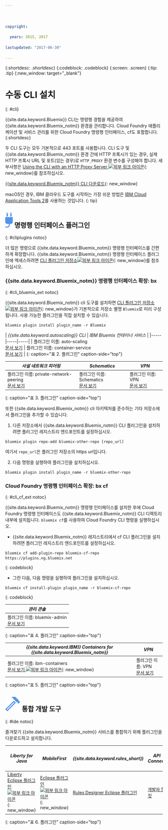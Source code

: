 ```yaml
---



copyright:

  years: 2015, 2017

lastupdated: "2017-06-30"

---
```


{:shortdesc: .shortdesc}
{:codeblock: .codeblock}
{:screen: .screen}
{:tip: .tip}
{:new_window: target="_blank"}

# 수동 CLI 설치
{: #cli}

{{site.data.keyword.Bluemix}} CLI는 명령행 경험을 제공하여 {{site.data.keyword.Bluemix_notm}} 환경을 관리합니다. Cloud Foundry 애플리케이션 및 서비스 관리를 위한 Cloud Foundry 명령행 인터페이스, cf도 포함합니다.
{:shortdesc}

두 CLI 도구는 모두 기본적으로 443 포트를 사용합니다. CLI 도구 및 {{site.data.keyword.Bluemix_notm}} 환경 간에 HTTP 프록시가 있는 경우, 실제 HTTP 프록시 URL 및 포트(있는 경우)로 `HTTP_PROXY` 환경 변수를 구성해야 합니다. 세부사항은 [Using the CLI with an HTTP Proxy Server ![외부 링크 아이콘](../icons/launch-glyph.svg)](http://docs.cloudfoundry.org/cf-cli/http-proxy.html){: new_window}를 참조하십시오. 

[{{site.data.keyword.Bluemix_notm}} CLI 다운로드](/docs/cli/reference/bluemix_cli/all_versions.html){: new_window} 

macOS인 경우, IBM 클라우드 도구를 시작하는 가장 쉬운 방법은 [IBM Cloud Application Tools 2](/docs/cli/icat.html)를 사용하는 것입니다.
{: tip}

## ![](./images/CLI_Plugin.svg) 명령행 인터페이스 플러그인
{: #cliplugins notoc}

더 많은 명령으로 {{site.data.keyword.Bluemix_notm}} 명령행 인터페이스를 간편하게 확장합니다. {{site.data.keyword.Bluemix_notm}} 명령행 인터페이스 플러그인에 액세스하려면 [CLI 플러그인 저장소![외부 링크 아이콘](../icons/launch-glyph.svg)](https://plugins.ng.bluemix.net/){: new_window}를 참조하십시오. 

### {{site.data.keyword.Bluemix_notm}} 명령행 인터페이스 확장: bx
{: #cli_bluemix_ext notoc}


{{site.data.keyword.Bluemix_notm}} cli 도구를 설치하면 [CLI 플러그인 저장소 ![외부 링크 아이콘](../icons/launch-glyph.svg)](https://plugins.ng.bluemix.net/){: new_window}가 기본적으로 저장소 별명 `Bluemix`로 미리 구성됩니다. 사용 가능한 플러그인을 직접 설치할 수 있습니다.

```
bluemix plugin install plugin_name -r Bluemix
```

| *{{site.data.keyword.autoscaling}} CLI* |  *IBM Bluemix 컨테이너 서비스*  |
|-----|-----|-----|
| 플러그인 이름: auto-scaling <br> [문서 보기](/docs/cli/plugins/auto-scaling/index.html) |  플러그인 이름: container-service  <br> [문서 보기](/docs/containers/cs_cli_devtools.html) |
{: caption="표 2. 플러그인" caption-side="top"}

|  *사설 네트워크 피어링* | *Schematics* | *VPN*  |
|-----|-----|-----|
| 플러그인 이름: private-network-peering  <br> [문서 보기](/docs/cli/plugins/pnp/index.html) | 플러그인 이름: Schematics  <br> [문서 보기](/docs/services/schematics/schematics_reference.html) | 플러그인 이름: VPN <br> [문서 보기](/docs/cli/plugins/bx_vpn/index.html) |
{: caption="표 3. 플러그인" caption-side="top"}

또한 {{site.data.keyword.Bluemix_notm}} cli 아키텍처를 준수하는 기타 저장소에서 플러그인을 추가할 수 있습니다.
1. 다른 저장소에서 {{site.data.keyword.Bluemix_notm}} CLI 플러그인을 설치하려면 플러그인 레지스트리 엔드포인트를 설정하십시오.
```
bluemix plugin repo-add bluemix-other-repo [repo_url]
```
여기서 `repo_url`은 플러그인 저장소의 https url입니다.

2. 다음 명령을 실행하여 플러그인을 설치하십시오.
```
bluemix plugin install plugin_name -r bluemix-other-repo
```

### Cloud Foundry 명령행 인터페이스 확장: bx cf
{: #cli_cf_ext notoc}

{{site.data.keyword.Bluemix_notm}} 명령행 인터페이스를 설치한 후에 Cloud Foundry 명령행 인터페이스도 {{site.data.keyword.Bluemix_notm}} CLI 디렉토리 내부에 설치됩니다. `bluemix cf`를 사용하여 Cloud Foundry CLI 명령을 실행하십시오.

* {{site.data.keyword.Bluemix_notm}} 레지스트리에서 cf CLI 플러그인을 설치하려면 플러그인 레지스트리 엔드포인트를 설정하십시오. 

```
bluemix cf add-plugin-repo bluemix-cf-repo https://plugins.ng.bluemix.net
```
{: codeblock}

* 그런 다음, 다음 명령을 실행하여 플러그인을 설치하십시오.

```
bluemix cf install-plugin plugin_name -r bluemix-cf-repo
```
{: codeblock}

| *관리 콘솔* |
-----------------|
|  플러그인 이름: bluemix-admin<br> [문서 보기](/docs/cli/plugins/bluemix_admin/index.html) |
{: caption="표 4. 플러그인" caption-side="top"}

| *{{site.data.keyword.IBM}} Containers for {{site.data.keyword.Bluemix_notm}}*| *VPN* |
|-----------------|-----------------|
| 플러그인 이름: ibm-containers<br> [문서 보기 ![외부 링크 아이콘](../icons/launch-glyph.svg)](https://www.{DomainName}/docs/containers/container_cli_cfic.html#container_cli_cfic){: new_window} | 플러그인 이름: VPN <br> [문서 보기](/docs/cli/plugins/vpn/index.html) |
{: caption="표 5. 플러그인" caption-side="top"}

## ![](./images/Integrated_Dev_Tools.svg) 통합 개발 도구
{: #ide notoc}

즐겨찾기 {{site.data.keyword.Bluemix_notm}} 서비스를 통합하기 위해 플러그인을 다운로드하고 설치합니다.

| *Liberty for Java* | *MobileFirst* | *{{site.data.keyword.rules_short}}* | *API Connect* | *Bluemix용 Eclipse 도구* |
|----------|----------|----------|----------|----------|
| [Liberty Eclipse 플러그인 ![외부 링크 아이콘](../icons/launch-glyph.svg)](https://developer.ibm.com/wasdev/downloads/liberty-profile-using-eclipse/){: new_window} | [Eclipse 플러그인 ![외부 링크 아이콘](../icons/launch-glyph.svg)](https://marketplace.eclipse.org/content/ibm-mobilefirst-platform-studio){: new_window} | [Rules Designer Eclipse 플러그인](../services/rules/index.html#rulov002) | [개발자 툴킷](/docs/services/apiconnect/apic_003.html#apic_001 ) | [Bluemix Eclipse 플러그인](/docs/manageapps/eclipsetools/eclipsetools.html) |
{: caption="표 6. 플러그인" caption-side="top"}

